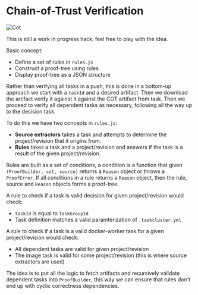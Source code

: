 Chain-of-Trust Verification
===========================

![Cot](https://upload.wikimedia.org/wikipedia/commons/thumb/4/46/Cot_%28PSF%29.png/640px-Cot_%28PSF%29.png)

This is still a work in progress hack, feel free to play with the idea.

Basic concept:
 * Define a set of rules in `rules.js`
 * Construct a proof-tree using rules
 * Display proof-tree as a JSON structure

Rather than verifying all tasks in a push, this is done in a bottom-up approach
we start with a `taskId` and a desired artifact. Then we download the artifact
verify it against it against the COT artifact from task. Then we proceed to
verify all dependent tasks as necessary, following all the way up to the decision task.

To do this we have two concepts in `rules.js`:
 * **Source extractors** takes a task and attempts to determine the
   project/revision that it origins from.
 * **Rules** takes a task and a project/revision and answers if the task is a
   result of the given project/revision.

Rules are built as a set of conditions, a condition is a function that
given `(ProofBuilder, cot, source)` returns a `Reason` object or throws a
`ProofError`. If all conditions in a rule returns a `Reason` object, then
the rule, source and `Reason` objects forms a proof-tree.

A rule to check if a task is valid decision for given project/revision would check:
 * `taskId` is equal to `taskGroupId`
 * Task definition matches a valid paramterization of `.taskcluster.yml`

A rule to check if a task is a valid docker-worker task for a given project/revision would check:
 * All dependent tasks are valid for given project/revision
 * The image task is valid for some project/revision (this is where source extractors are used)

The idea is to put all the logic to fetch artifacts and recursively validate
dependent tasks into `ProofBuilder`, this way we can ensure that rules don't
end up with cyclic correctness dependencies.
